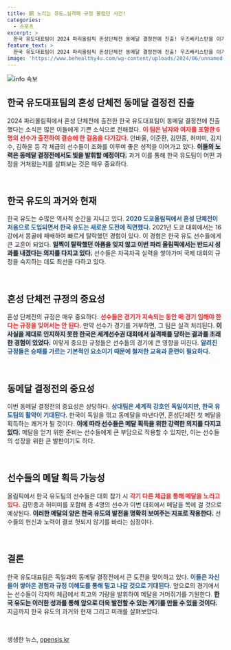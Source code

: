 ```yaml
---
title: 銅 노리는 유도…실격패 규정 몰랐던 사건!
categories:
  - 스포츠
excerpt: >
  한국 유도대표팀이 2024 파리올림픽 혼성단체전 동메달 결정전에 진출! 우즈베키스탄을 이기고, 독일과 메달을 두고 맞붙는다. 첫 메달의 꿈이 현실로 이어질지 주목!
feature_text: >
  한국 유도대표팀이 2024 파리올림픽 혼성단체전 동메달 결정전에 진출! 우즈베키스탄을 이기고, 독일과 메달을 두고 맞붙는다. 첫 메달의 꿈이 현실로 이어질지 주목!
image: 'https://www.behealthy4u.com/wp-content/uploads/2024/06/unnamed-file.png'
---
```


<p><img src="https://www.behealthy4u.com/wp-content/uploads/2024/06/unnamed-file.png" alt="info 속보" /></p>

<h2 data-ke-size="size26">한국 유도대표팀의 혼성 단체전 동메달 결정전 진출</h2>

<p data-ke-size="size16">2024 파리올림픽에서 혼성 단체전에 출전한 한국 유도대표팀이 동메달 결정전에 진출했다는 소식은 많은 이들에게 기쁜 소식으로 전해졌다. <b><span style="color: #ee2323;">이 팀은 남자와 여자를 포함한 6명의 선수가 출전하여 결승에 한 걸음을 다가갔다.</span></b> 안바울, 이준환, 김민종, 허미미, 김지수, 김하윤 등 각 체급의 선수들이 조화를 이루며 좋은 성적을 이어가고 있다. <b><span style="background-color: #21538527;">이들의 노력은 동메달 결정전에서도 빛을 발휘할 예정이다.</span></b> 과거 이를 통해 한국 유도팀이 어떤 과정을 거쳐왔는지를 살펴보는 것은 매우 중요하다. </p>

<p data-ke-size="size16">&nbsp;</p>

<h2 data-ke-size="size26">한국 유도의 과거와 현재</h2>

<p data-ke-size="size16">한국 유도는 수많은 역사적 순간을 지니고 있다. <b><span style="color: #1a5490;">2020 도쿄올림픽에서 혼성 단체전이 처음으로 도입되면서 한국 유도는 새로운 도전에 직면했다.</span></b> 2021년 도쿄 대회에서는 16강에서 몽골에 패배하여 빠르게 탈락했던 경험이 있다. 이 경험은 한국 유도 선수들에게 큰 교훈이 되었다. <b><span style="background-color: #21538527;">일찍이 탈락했던 아픔을 잊지 않고 이번 파리 올림픽에서는 반드시 성과를 내겠다는 의지를 다지고 있다.</span></b> 선수들은 차곡차곡 실력을 쌓아가며 국제 대회의 규정을 숙지하는 데도 최선을 다하고 있다.</p>

<p data-ke-size="size16">&nbsp;</p>

<h2 data-ke-size="size26">혼성 단체전 규정의 중요성</h2>

<p data-ke-size="size16">혼성 단체전의 규정은 매우 중요하다. <b><span style="color: #ee2323;">선수들은 경기가 지속되는 동안 매 경기 임해야 한다는 규정을 잊어서는 안 된다.</span></b> 만약 선수가 경기를 거부하면, 그 팀은 실격 처리된다. <b><span style="background-color: #21538527;">이 사실을 제대로 인지하지 못한 한국은 세계선수권 대회에서 실격패를 당하는 결과를 초래한 경험이 있었다.</span></b> 이렇게 중요한 규정들은 선수들의 경기에 큰 영향을 미친다. <b><span style="color: #1a5490;">알려진 규정들은 승패를 가르는 기본적인 요소이기 때문에 철저한 교육과 훈련이 필요하다.</span></b> </p>

<p data-ke-size="size16">&nbsp;</p>

<h2 data-ke-size="size26">동메달 결정전의 중요성</h2>

<p data-ke-size="size16">이번 동메달 결정전의 중요성은 상당하다. <b><span style="color: #1a5490;">상대팀은 세계적 강호인 독일이지만, 한국 유도팀의 활약이 기대된다.</span></b> 한국이 독일을 꺾고 동메달을 따낸다면, 혼성단체전 첫 메달을 획득하는 쾌거가 될 것이다. <b><span style="background-color: #21538527;">이에 따라 선수들은 메달 획득을 위한 강력한 의지를 다지고 있다.</span></b> 메달을 얻기 위한 준비는 선수들에게 큰 부담으로 작용할 수 있지만, 이는 선수들의 성장을 위한 큰 발판이기도 하다.</p>

<p data-ke-size="size16">&nbsp;</p>

<h2 data-ke-size="size26">선수들의 메달 획득 가능성</h2>

<p data-ke-size="size16">올림픽에서 한국 유도팀의 선수들은 대회 참가 시 <b><span style="color: #ee2323;">각기 다른 체급을 통해 메달을 노리고 있다.</span></b> 김민종과 허미미를 포함해 총 4명의 선수가 이번 대회에서 메달을 목에 걸 것으로 예상된다. <b><span style="background-color: #21538527;">이러한 메달의 양은 한국 유도의 발전을 명확히 보여주는 지표로 작용한다.</span></b> 선수들의 헌신과 노력이 결코 헛되지 않기를 바라는 심정이다.</p>

<p data-ke-size="size16">&nbsp;</p>

<h2 data-ke-size="size26">결론</h2>

<p data-ke-size="size16">한국 유도대표팀은 독일과의 동메달 결정전에서 큰 도전을 맞이하고 있다. <b><span style="color: #1a5490;">이들은 자신들이 쌓아온 경험과 규정 이해도를 통해 밀고 나갈 것으로 기대된다.</span></b> 앞으로의 경기에서는 선수들이 각자의 체급에서 최고의 기량을 발휘하여 메달을 거머쥐기를 기원한다. <b><span style="background-color: #21538527;">한국 유도는 이러한 성과를 통해 앞으로 더욱 발전할 수 있는 계기를 만들 수 있을 것이다.</span></b> 지금까지 한국 유도의 과거와 현재 그리고 미래를 살펴보았다.</p>

<p data-ke-size="size16">&nbsp;</p>
생생한 뉴스, <a href="https://opensis.kr" rel="dofollow">opensis.kr</a>



